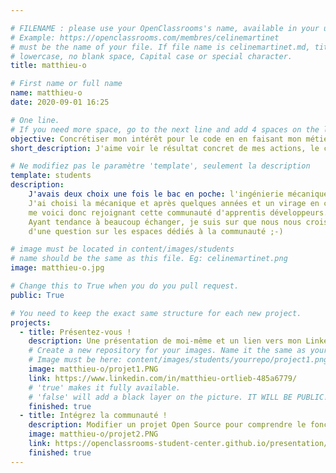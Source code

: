 ```yaml
---

# FILENAME : please use your OpenClassrooms's name, available in your url.
# Example: https://openclassrooms.com/membres/celinemartinet
# must be the name of your file. If file name is celinemartinet.md, title is celinemartinet.
# lowercase, no blank space, Capital case or special character.
title: matthieu-o

# First name or full name
name: matthieu-o
date: 2020-09-01 16:25

# One line.
# If you need more space, go to the next line and add 4 spaces on the left, as in 'description'.
objective: Concrétiser mon intérêt pour le code en en faisant mon métier.
short_description: J'aime voir le résultat concret de mes actions, le code est parfait pour ca :-).

# Ne modifiez pas le paramètre 'template', seulement la description
template: students
description:
    J'avais deux choix une fois le bac en poche: l'ingénierie mécanique ou informatique.
    J'ai choisi la mécanique et après quelques années et un virage en cours de carrière
    me voici donc rejoignant cette communauté d'apprentis développeurs.
    Ayant tendance à beaucoup échanger, je suis sur que nous nous croiserons au détour
    d'une question sur les espaces dédiés à la communauté ;-)

# image must be located in content/images/students
# name should be the same as this file. Eg: celinemartinet.png
image: matthieu-o.jpg

# Change this to True when you do you pull request.
public: True

# You need to keep the exact same structure for each new project.
projects:
  - title: Présentez-vous !
    description: Une présentation de moi-même et un lien vers mon LinkedIn.
    # Create a new repository for your images. Name it the same as your nickname and profile picture.
    # Image must be here: content/images/students/yourrepo/project1.png
    image: matthieu-o/projet1.PNG
    link: https://www.linkedin.com/in/matthieu-ortlieb-485a6779/
    # 'true' makes it fully available.
    # 'false' will add a black layer on the picture. IT WILL BE PUBLIC!
    finished: true
  - title: Intégrez la communauté !
    description: Modifier un projet Open Source pour comprendre le fonctionnement de Git, de Github et des pull requests. 
    image: matthieu-o/projet2.PNG
    link: https://openclassrooms-student-center.github.io/presentation/students/matthieu-o.html
    finished: true
---
```

